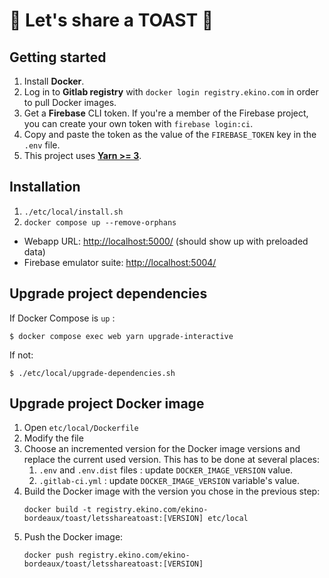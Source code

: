 # 🍞 Let's share a TOAST 🍞

## Getting started

1. Install **Docker**.
2. Log in to **Gitlab registry** with `docker login registry.ekino.com` in order to pull Docker images.
3. Get a **Firebase** CLI token. If you're a member of the Firebase project, you can create your own token with `firebase login:ci`.
4. Copy and paste the token as the value of the `FIREBASE_TOKEN` key in the `.env` file.
5. This project uses [**Yarn >= 3**](https://yarnpkg.com/getting-started/install).

## Installation

1. `./etc/local/install.sh`
2. `docker compose up --remove-orphans`

- Webapp URL: [http://localhost:5000/](http://localhost:5000/) (should show up with preloaded data)
- Firebase emulator suite: [http://localhost:5004/](http://localhost:5004/)

## Upgrade project dependencies

If Docker Compose is `up` :
```
$ docker compose exec web yarn upgrade-interactive
```

If not:
```
$ ./etc/local/upgrade-dependencies.sh
```

## Upgrade project Docker image

1. Open `etc/local/Dockerfile`
2. Modify the file
3. Choose an incremented version for the Docker image versions and replace the current used version. This has to be done at several places:
   1. `.env` and `.env.dist` files : update `DOCKER_IMAGE_VERSION` value.
   2. `.gitlab-ci.yml` : update `DOCKER_IMAGE_VERSION` variable's value.
4. Build the Docker image with the version you chose in the previous step: 
   ```
   docker build -t registry.ekino.com/ekino-bordeaux/toast/letsshareatoast:[VERSION] etc/local
   ```
5. Push the Docker image: 
   ```
   docker push registry.ekino.com/ekino-bordeaux/toast/letsshareatoast:[VERSION]
   ```
